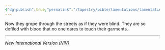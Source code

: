 ```yaml
---
{"dg-publish":true,"permalink":"/tapestry/bible/lamentations/lamentations-4-14/","title":"Lamentations 4:14","tags":["bible-verse","bible-verse"],"dgHomeLink":true,"dgShowLocalGraph":true,"dgEnableSearch":true}
---
```




Now they grope through the streets as if they were blind.
They are so defiled with blood that no one dares to touch their garments.



---
*New International Version (NIV)*